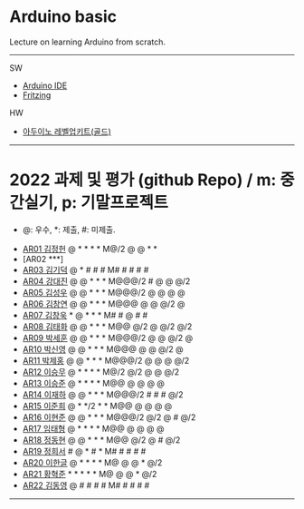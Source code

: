 # Arduino basic
Lecture on learning Arduino from scratch.


---

SW

- [Arduino IDE](https://www.arduino.cc/)
- [Fritzing](http://fritzing.org/download/)

HW

- [아두이노 레벨업키트(골드)](https://www.devicemart.co.kr/goods/view?no=12170416)

---

# 2022 과제 및 평가 (github Repo) / m: 중간실기, p: 기말프로젝트
* @: 우수, *: 제출, #: 미제출.  
- [AR01 김정헌](https://github.com/jhkedwardkim/AR01) @ * * * * M@/2 @ @ * *
- [AR02 ***]
- [AR03 김기덕](https://github.com/DDUCKI/AR03) @ * # # # M# # # # #
- [AR04 강대진](https://github.com/ijdaejin/AR04) @ @ * * * M@@@/2 # @ @ @/2
- [AR05 김성우](https://github.com/Gukdoli/AR05) @ @ * * * M@@@/2 @ @ @ @
- [AR06 김창연](https://github.com/ckddus/AR06) @ @ * * * M@@@ @ @ @/2 @
- [AR07 김창욱](https://github.com/HM0007/AR07) * @ * * * M# # @ # #
- [AR08 김태화](https://github.com/TAaHwa/AR08-) @ @ * * * M@@ @/2 @ @/2 @/2
- [AR09 박세훈](https://github.com/uoooyas/AR09) @ @ * * * M@@@/2 @ @ @/2 @
- [AR10 박신영](https://github.com/zachpaul7/AR10) @ @ * * * M@@@ @ @ @/2 @
- [AR11 박제홍](http://github.com/qkrwpghd27/AR11) @ @ * * * M@@@/2 @ @ @ @/2
- [AR12 이승무](https://github.com/LSeungMOO/AR12) @ * * * * M@/2 @/2 @ @ @/2
- [AR13 이승준](https://github.com/q1w2e3r4god/AR13) @ * * * * M@@ @ @ @ @
- [AR14 이재하](https://github.com/wogk0012/AR14) @ @ * * * M@@@/2 # # # @/2
- [AR15 이준희](https://github.com/LJunHee/AR15) @ * */2 * * M@@ @ @ @ @
- [AR16 이현준](https://github.com/junlee00/AR16) @ @ * * * M@@@/2 @/2 @ # @/2
- [AR17 임태형](https://github.com/vmvvmvvmv/AR17) @ * * * * M@@ @ @ @ @
- [AR18 정동현](https://github.com/hm18donghyun/AR18) @ @ * * * M@@ @/2 @ # @/2
- [AR19 정희서](https://github.com/HiSeoJeong/AR19) # @ * # * M# # # # #
- [AR20 이한글](https://github.com/hangle9449/ar-20) @ * * * * M@ @ @ * @/2
- [AR21 황혁준](https://github.com/FL08/ar21) * * * * * M@ @ @ * @/2
- [AR22 김동영](https://github.com/badaral/AR22) @ # # # # M# # # # #

---




